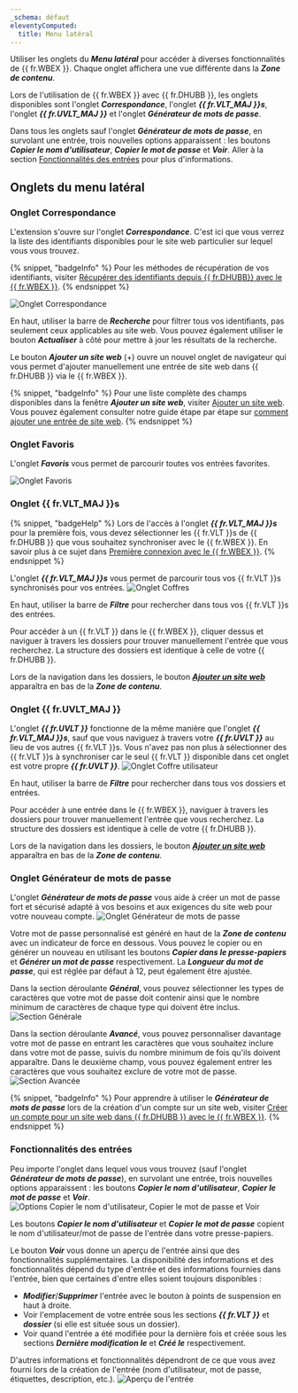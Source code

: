 ```yaml
---
_schema: défaut
eleventyComputed:
  title: Menu latéral
---
```

Utiliser les onglets du ***Menu latéral*** pour accéder à diverses fonctionnalités de {{ fr.WBEX }}. Chaque onglet affichera une vue différente dans la ***Zone de contenu***.

Lors de l'utilisation de {{ fr.WBEX }} avec {{ fr.DHUBB }}, les onglets disponibles sont l'onglet ***Correspondance***, l'onglet ***{{ fr.VLT_MAJ }}s***, l'onglet ***{{ fr.UVLT_MAJ }}*** et l'onglet ***Générateur de mots de passe***.

Dans tous les onglets sauf l'onglet ***Générateur de mots de passe***, en survolant une entrée, trois nouvelles options apparaissent : les boutons ***Copier le nom d'utilisateur***, ***Copier le mot de passe*** et ***Voir***. Aller à la section [Fonctionnalités des entrées](#entry-functionalities) pour plus d'informations.

## Onglets du menu latéral

### Onglet Correspondance

L'extension s'ouvre sur l'onglet ***Correspondance***. C'est ici que vous verrez la liste des identifiants disponibles pour le site web particulier sur lequel vous vous trouvez.

{% snippet, "badgeInfo" %}
Pour les méthodes de récupération de vos identifiants, visiter [Récupérer des identifiants depuis {{ fr.DHUBB}} avec le {{ fr.WBEX }}](/workspace/workspace-browser-extension/hub-business/using-workspace-browser-extension/retrieve-credentials-hub-business/).
{% endsnippet %}

![Onglet Correspondance](https://cdnweb.devolutions.net/docs/WEBX4097_2024_2.png "Onglet Correspondance")

En haut, utiliser la barre de ***Recherche*** pour filtrer tous vos identifiants, pas seulement ceux applicables au site web. Vous pouvez également utiliser le bouton ***Actualiser*** à côté pour mettre à jour les résultats de la recherche.

Le bouton ***Ajouter un site web*** (+) ouvre un nouvel onglet de navigateur qui vous permet d'ajouter manuellement une entrée de site web dans {{ fr.DHUBB }} via le {{ fr.WBEX }}.

{% snippet, "badgeInfo" %}
Pour une liste complète des champs disponibles dans la fenêtre ***Ajouter un site web***, visiter [Ajouter un site web](/workspace/workspace-browser-extension/hub-business/user-interface/side-menu/add-website/). Vous pouvez également consulter notre guide étape par étape sur [comment ajouter une entrée de site web](/workspace/workspace-browser-extension/hub-business/using-workspace-browser-extension/add-entry-hub-business-workspace-browser-extension/).
{% endsnippet %}

### Onglet Favoris

L'onglet ***Favoris*** vous permet de parcourir toutes vos entrées favorites.

![Onglet Favoris](https://cdnweb.devolutions.net/docs/WEBX4098_2024_2.png "Onglet Favoris")

### Onglet {{ fr.VLT_MAJ }}s

{% snippet, "badgeHelp" %}
Lors de l'accès à l'onglet ***{{ fr.VLT_MAJ }}s*** pour la première fois, vous devez sélectionner les {{ fr.VLT }}s de {{ fr.DHUBB }} que vous souhaitez synchroniser avec le {{ fr.WBEX }}. En savoir plus à ce sujet dans [Première connexion avec le {{ fr.WBEX }}](/workspace/workspace-browser-extension/hub-business/first-login/).
{% endsnippet %}

L'onglet ***{{ fr.VLT_MAJ }}s*** vous permet de parcourir tous vos {{ fr.VLT }}s synchronisés pour vos entrées. ![Onglet Coffres](https://cdnweb.devolutions.net/docs/WEBX4099_2024_2.png "Onglet Coffres")

En haut, utiliser la barre de ***Filtre*** pour rechercher dans tous vos {{ fr.VLT }}s des entrées.

Pour accéder à un {{ fr.VLT }} dans le {{ fr.WBEX }}, cliquer dessus et naviguer à travers les dossiers pour trouver manuellement l'entrée que vous recherchez. La structure des dossiers est identique à celle de votre {{ fr.DHUBB }}.

Lors de la navigation dans les dossiers, le bouton [***Ajouter un site web***](/workspace/workspace-browser-extension/hub-business/user-interface/side-menu/add-website/) apparaîtra en bas de la ***Zone de contenu***.

### Onglet {{ fr.UVLT_MAJ }}

L'onglet ***{{ fr.UVLT }}*** fonctionne de la même manière que l'onglet ***{{ fr.VLT_MAJ }}s***, sauf que vous naviguez à travers votre ***{{ fr.UVLT }}*** au lieu de vos autres {{ fr.VLT }}s. Vous n'avez pas non plus à sélectionner des {{ fr.VLT }}s à synchroniser car le seul {{ fr.VLT }} disponible dans cet onglet est votre propre ***{{ fr.UVLT }}***. ![Onglet Coffre utilisateur](https://cdnweb.devolutions.net/docs/WEBX4100_2024_2.png "Onglet Coffre utilisateur")

En haut, utiliser la barre de ***Filtre*** pour rechercher dans tous vos dossiers et entrées.

Pour accéder à une entrée dans le {{ fr.WBEX }}, naviguer à travers les dossiers pour trouver manuellement l'entrée que vous recherchez. La structure des dossiers est identique à celle de votre {{ fr.DHUBB }}.

Lors de la navigation dans les dossiers, le bouton [***Ajouter un site web***](/workspace/workspace-browser-extension/hub-business/user-interface/side-menu/add-website/) apparaîtra en bas de la ***Zone de contenu***.

### Onglet Générateur de mots de passe

L'onglet ***Générateur de mots de passe*** vous aide à créer un mot de passe fort et sécurisé adapté à vos besoins et aux exigences du site web pour votre nouveau compte. ![Onglet Générateur de mots de passe](https://cdnweb.devolutions.net/docs/WEBX4101_2024_2.png "Onglet Générateur de mots de passe")

Votre mot de passe personnalisé est généré en haut de la ***Zone de contenu*** avec un indicateur de force en dessous. Vous pouvez le copier ou en générer un nouveau en utilisant les boutons ***Copier dans le presse-papiers*** et ***Générer un mot de passe*** respectivement. La ***Longueur du mot de passe***, qui est réglée par défaut à 12, peut également être ajustée.

Dans la section déroulante ***Général***, vous pouvez sélectionner les types de caractères que votre mot de passe doit contenir ainsi que le nombre minimum de caractères de chaque type qui doivent être inclus. ![Section Générale](https://cdnweb.devolutions.net/docs/WEBX4102_2024_2.png "Section Générale")

Dans la section déroulante ***Avancé***, vous pouvez personnaliser davantage votre mot de passe en entrant les caractères que vous souhaitez inclure dans votre mot de passe, suivis du nombre minimum de fois qu'ils doivent apparaître. Dans le deuxième champ, vous pouvez également entrer les caractères que vous souhaitez exclure de votre mot de passe. ![Section Avancée](https://cdnweb.devolutions.net/docs/WEBX4103_2024_2.png "Section Avancée")

{% snippet, "badgeInfo" %}
Pour apprendre à utiliser le ***Générateur de mots de passe*** lors de la création d'un compte sur un site web, visiter [Créer un compte pour un site web dans {{ fr.DHUBB }} avec le {{ fr.WBEX }}](/workspace/workspace-browser-extension/hub-business/using-workspace-browser-extension/create-account-website-hub-business/).
{% endsnippet %}

### Fonctionnalités des entrées

Peu importe l'onglet dans lequel vous vous trouvez (sauf l'onglet ***Générateur de mots de passe***), en survolant une entrée, trois nouvelles options apparaissent : les boutons ***Copier le nom d'utilisateur***, ***Copier le mot de passe*** et ***Voir***. ![Options Copier le nom d'utilisateur, Copier le mot de passe et Voir](https://cdnweb.devolutions.net/docs/WEBX4104_2024_2.png "Options Copier le nom d'utilisateur, Copier le mot de passe et Voir")

Les boutons ***Copier le nom d'utilisateur*** et ***Copier le mot de passe*** copient le nom d'utilisateur/mot de passe de l'entrée dans votre presse-papiers.

Le bouton ***Voir*** vous donne un aperçu de l'entrée ainsi que des fonctionnalités supplémentaires. La disponibilité des informations et des fonctionnalités dépend du type d'entrée et des informations fournies dans l'entrée, bien que certaines d'entre elles soient toujours disponibles :

* ***Modifier***/***Supprimer*** l'entrée avec le bouton à points de suspension en haut à droite.
* Voir l'emplacement de votre entrée sous les sections ***{{ fr.VLT }}*** et ***dossier*** (si elle est située sous un dossier).
* Voir quand l'entrée a été modifiée pour la dernière fois et créée sous les sections ***Dernière modification le*** et ***Créé le*** respectivement.

D'autres informations et fonctionnalités dépendront de ce que vous avez fourni lors de la création de l'entrée (nom d'utilisateur, mot de passe, étiquettes, description, etc.). ![Aperçu de l'entrée](https://cdnweb.devolutions.net/docs/WEBX4105_2024_2.png "Aperçu de l'entrée")
